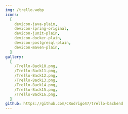 ```yaml
---
img: /trello.webp
icons:
  [
    devicon-java-plain,
    devicon-spring-original,
    devicon-junit-plain,
    devicon-docker-plain,
    devicon-postgresql-plain,
    devicon-maven-plain,
  ]
gallery:
  [
    /Trello-Back10.png,
    /Trello-Back11.png,
    /Trello-Back12.png,
    /Trello-Back13.png,
    /Trello-Back14.png,
    /Trello-Back15.png,
    /Trello-Back16.png,
  ]
github: https://github.com/CRodrigo47/trello-backend
---
```

